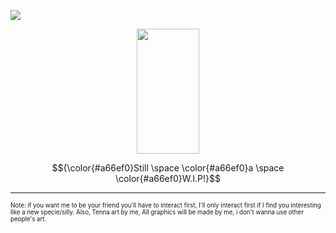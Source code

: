  ![](https://komarev.com/ghpvc/?username=your-github-username&label=TV+Lovers!)


<p align="center">
  <img width="100" height="200" src="https://file.garden/aHyw7A72XFB-UF6h/tennnaaaa"
</p>

$${\color{#a66ef0}Still \space \color{#a66ef0}a \space \color{#a66ef0}W.I.P!}$$

---
 <sup><sub> Note: if you want me to be your friend you'll have to interact first, I'll only interact first if I find you interesting like a new specie/silly. Also, Tenna art by me, All graphics will be made by me, i don't wanna use other people's art.
</sub></sup>
